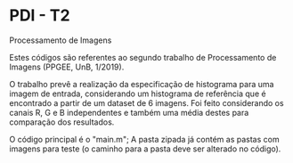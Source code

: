 # PDI - T2
Processamento de Imagens

Estes códigos são referentes ao segundo trabalho de Processamento de Imagens (PPGEE, UnB, 1/2019).

O trabalho prevê a realização da especificação de histograma para uma imagem de entrada, considerando um histograma de referência que é encontrado a partir de um dataset de 6 imagens. Foi feito considerando os canais R, G e B independentes e também uma média destes para comparação dos resultados.  

O código principal é o "main.m";
A pasta zipada já contém as pastas com imagens para teste (o caminho para a pasta deve ser alterado no código).
